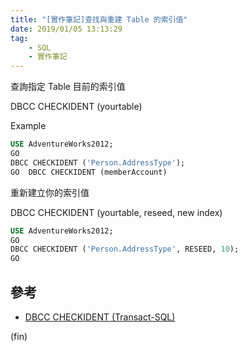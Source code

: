 ```yaml
---
title: "[實作筆記]查找與重建 Table 的索引值"
date: 2019/01/05 13:13:29
tag:
    - SQL
    - 實作筆記
---
```


查詢指定 Table 目前的索引值

DBCC CHECKIDENT (yourtable)

Example

```sql
USE AdventureWorks2012;  
GO  
DBCC CHECKIDENT ('Person.AddressType');  
GO  DBCC CHECKIDENT (memberAccount)
```

重新建立你的索引值

DBCC CHECKIDENT (yourtable, reseed, new index)

```sql
USE AdventureWorks2012;  
GO  
DBCC CHECKIDENT ('Person.AddressType', RESEED, 10);  
GO  
```

## 參考

- [DBCC CHECKIDENT (Transact-SQL)](https://docs.microsoft.com/zh-tw/sql/t-sql/database-console-commands/dbcc-checkident-transact-sql?view=sql-server-2017)

(fin)
